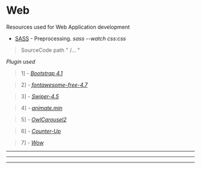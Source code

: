 # Web
Resources used for Web Application development

- [SASS](http://sass-lang.com/) - Preprocessing. *sass --watch css:css*

> SourceCode path " /... "

*Plugin used*

> 1] *- [Bootstrap 4.1](https://getbootstrap.com/)*

> 2] *- [fontawesome-free-4.7](https://fontawesome.com/v4.7.0/)*

> 3] *- [Swiper-4.5](https://idangero.us/swiper/)*

> 4] *- [animate.min](https://daneden.github.io/animate.css/)*

> 5] *- [OwlCarousel2](https://owlcarousel2.github.io/OwlCarousel2/)*

> 6] *- [Counter-Up](https://github.com/bfintal/Counter-Up)*

> 7] *- [Wow](https://github.com/matthieua/WOW)*










-------


-------

-------
